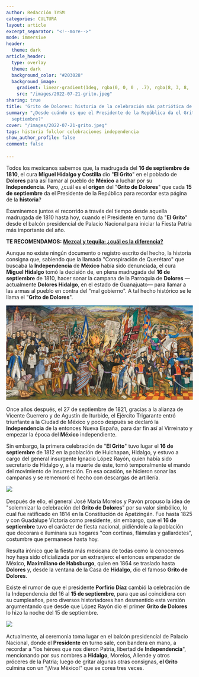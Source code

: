 ```yaml
---
author: Redacción TYSM
categories: CULTURA
layout: article
excerpt_separator: "<!--more-->"
mode: immersive
header:
  theme: dark
article_header:
  type: overlay
  theme: dark
  background_color: "#203028"
  background_image:
    gradient: linear-gradient(1deg, rgba(0, 0, 0 , .7), rgba(8, 3, 8, .9))
    src: "/images/2022-07-21-grito.jpeg"
sharing: true
title: 'Grito de Dolores: historia de la celebración más patriótica de México'
summary: "¿Desde cuándo es que el Presidente de la República da el Grito cada 15 de
  septiembre?"
cover: "/images/2022-07-21-grito.jpeg"
tags: historia folclor celebraciones independencia
show_author_profile: false
comment: false

---
```

Todos los mexicanos sabemos que, la madrugada del **16 de septiembre de 1810**, el cura **Miguel Hidalgo y Costilla** dio "**El Grito**" en el poblado de **Dolores** para así llamar al pueblo de **México** a luchar por su **Independencia**. Pero, ¿cuál es el **origen** del "**Grito de Dolores**" que cada **15 de septiembre** da el Presidente de la República para recordar esta página de la **historia**?

Examinemos juntos el recorrido a través del tiempo desde aquella madrugada de 1810 hasta hoy, cuando el Presidente en turno da "**El Grito**" desde el balcón presidencial de Palacio Nacional para iniciar la Fiesta Patria más importante del año.

**TE RECOMENDAMOS:** [**Mezcal y tequila: ¿cuál es la diferencia?**](https://blog.tonoysumariachi.com/gastronomia/2022/04/20/mezcal-y-tequila-cual-es-la-diferencia.html)

Aunque no existe ningún documento o registro escrito del hecho, la historia consigna que, sabiendo que la llamada "Conspiración de Querétaro" que buscaba la **Independencia** de **México** había sido denunciada, el cura **Miguel Hidalgo** tomó la decisión de, en plena madrugada del **16 de septiembre** de 1810, hacer sonar la campana de la Parroquia de **Dolores** —actualmente **Dolores Hidalgo**, en el estado de Guanajuato— para llamar a las armas al pueblo en contra del "mal gobierno". A tal hecho histórico se le llama el "**Grito de Dolores**".

![](/images/2022-07-21-mural-retablo-de-la-indepencia-de-mexico.jpeg)

Once años después, el 27 de septiembre de 1821, gracias a la alianza de Vicente Guerrero y de Agustín de Iturbide, el Ejército Trigarante entró triunfante a la Ciudad de México y poco después se declaró la **Independencia** de la entonces Nueva España, para dar fin así al Virreinato y empezar la época del **México** independiente.

Sin embargo, la primera celebración de "**El Grito**" tuvo lugar el **16 de septiembre** de 1812 en la población de Huichapan, Hidalgo, y estuvo a cargo del general insurgente Ignacio López Rayón, quien había sido secretario de Hidalgo y, a la muerte de éste, tomó temporalmente el mando del movimiento de insurrección. En esa ocasión, se hicieron sonar las campanas y se rememoró el hecho con descargas de artillería.

![](https://upload.wikimedia.org/wikipedia/commons/6/65/Ignacio_Ray%C3%B3n.jpg)

Después de ello, el general José María Morelos y Pavón propuso la idea de "solemnizar la celebración del **Grito de Dolores**" por su valor simbólico, lo cual fue ratificado en 1814 en la Constitución de Apatzingán. Fue hasta 1825 y con Guadalupe Victoria como presidente, sin embargo, que el **16 de septiembre** tuvo el carácter de fiesta nacional, pidiéndole a la población que decorara e iluminara sus hogares "con cortinas, flámulas y gallardetes", costumbre que permanece hasta hoy.

Resulta irónico que la fiesta más mexicana de todas como la conocemos hoy haya sido oficializada por un extranjero: el entonces emperador de México, **Maximiliano de Habsburgo**, quien en 1864 se traslado hasta **Dolores** y, desde la ventana de la Casa de **Hidalgo**, dio el famoso **Grito de Dolores**.

Existe el rumor de que el presidente **Porfirio Díaz** cambió la celebración de la Independencia del 16 al **15 de septiembre**, para que así coincidiera con su cumpleaños, pero diversos historiadores han desmentido esta versión argumentando que desde que López Rayón dio el primer **Grito de Dolores** lo hizo la noche del 15 de septiembre.

![](https://upload.wikimedia.org/wikipedia/commons/0/03/EPN._Grito_de_Independencia_2.jpg)

Actualmente, al ceremonia toma lugar en el balcón presidencial de Palacio Nacional, donde el **Presidente** en turno sale, con bandera en mano, a recordar a "los héroes que nos dieron Patria, libertad de **Independencia**", mencionando por sus nombres a **Hidalgo**, Morelos, Allende y otros próceres de la Patria; luego de gritar algunas otras consignas, **el Grito** culmina con un "¡Viva México!" que se corea tres veces.